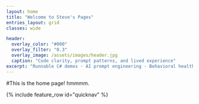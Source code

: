 ```yaml
---
layout: home
title: "Welcome to Steve's Pages"
entries_layout: grid
classes: wide

header:
  overlay_color: "#000"
  overlay_filter: "0.3"
  overlay_image: /assets/images/header.jpg
  caption: "Code clarity, prompt patterns, and lived experience"
excerpt: "Runnable C# demos · AI prompt engineering · Behavioral health insights"
---
```


#This is the home page! hmmmm.

{% include feature_row id="quicknav" %}